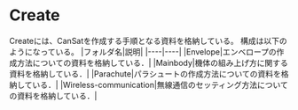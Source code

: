 # Create
Createには、CanSatを作成する手順となる資料を格納している。
構成は以下のようになっている。
|フォルダ名|説明|
|----|----|
|Envelope|エンベロープの作成方法についての資料を格納している．|
|Mainbody|機体の組み上げ方に関する資料を格納している．|
|Parachute|パラシュートの作成方法についての資料を格納している．|
|Wireless-communication|無線通信のセッティング方法についての資料を格納している．|